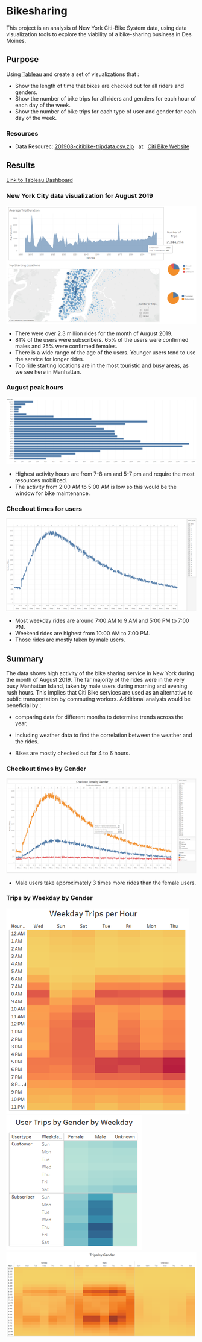 # Bikesharing
This project is an analysis of New York Citi-Bike System data, using data visualization tools to explore the viability of a bike-sharing business in Des Moines.

## Purpose
Using [Tableau](https://public.tableau.com/en-us/s/) and create a set of visualizations that :
- Show the length of time that bikes are checked out for all riders and genders.
- Show the number of bike trips for all riders and genders for each hour of each day of the week.
- Show the number of bike trips for each type of user and gender for each day of the week.


### Resources
- Data Resourec:  [201908-citibike-tripdata.csv.zip](https://s3.amazonaws.com/tripdata/201908-citibike-tripdata.csv.zip) &nbsp; at &nbsp; [Citi Bike Website](https://ride.citibikenyc.com/system-data)

## Results
[Link to Tableau Dashboard](https://public.tableau.com/app/profile/laleh1808/viz/NYC_CitiBike_16594003839910/NYCCitiBikeRidesharingAnalysis?publish=yes)

### New York City data visualization for August 2019
![01.png](images/01.png)

- There were over 2.3 million rides for the month of August 2019.
- 81% of the users were subscribers. 65% of the users were confirmed males and 25% were confirmed females.
- There is a wide range of the age of the users. Younger users tend to use the service for longer rides.
- Top ride starting locations are in the most touristic and busy areas, as we see here in Manhattan.

### August peak hours
![02png](images/02.png)

- Highest activity hours are from 7-8 am and 5-7 pm and require the most resources mobilized.
- The activity from 2:00 AM to 5:00 AM is low so this would be the window for bike maintenance.


### Checkout times for users
![03.png](images/03.png)

- Most weekday rides are around 7:00 AM to 9 AM and 5:00 PM to 7:00 PM.
- Weekend rides are highest from 10:00 AM to 7:00 PM.
- Those rides are mostly taken by male users.


## Summary
The data shows high activity of the bike sharing service in New York during the month of August 2019.
The far majority of the rides were in the very busy Manhattan Island, taken by male users during morning and evening rush hours. This implies that Citi Bike services are used as an alternative to public transportation by commuting workers.
Additional analysis would be beneficial by :
- comparing data for different months to determine trends across the year,
- including weather data to find the correlation between the weather and the rides.

- Bikes are mostly checked out for 4 to 6 hours.

### Checkout times by Gender
![04.png](images/04.png)

- Male users take approximately 3 times more rides than the female users.


### Trips by Weekday by Gender

![05.png](images/05.png)   ![06.png](images/06.png)
<br/>
![07.png](images/07.png)


